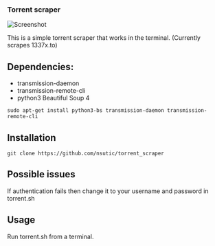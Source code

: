 ### Torrent scraper

![Screenshot](https://i.imgur.com/pb2YToX.png)

This is a simple torrent scraper that works in the terminal. (Currently scrapes 1337x.to)

## Dependencies:
* transmission-daemon
* transmission-remote-cli
* python3 Beautiful Soup 4

```
sudo apt-get install python3-bs transmission-daemon transmission-remote-cli

```

## Installation
```
git clone https://github.com/nsutic/torrent_scraper

```
## Possible issues

If authentication fails then change it to your username and password in torrent.sh


## Usage

Run torrent.sh from a terminal.

 
